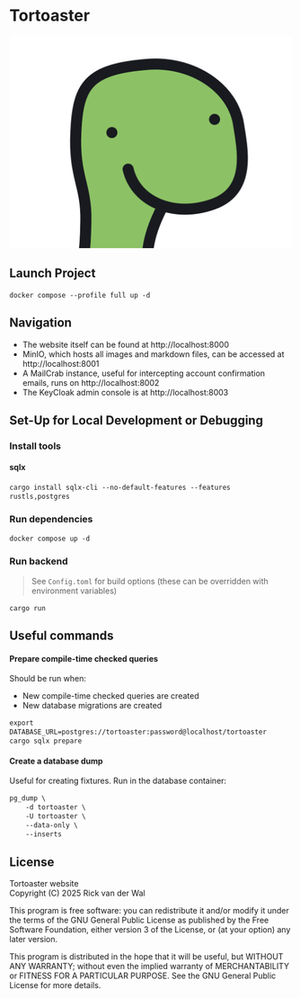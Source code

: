 # Tortoaster

![Logo](bucket_data/thumbnails/d410d185-f372-43e4-bc4b-888bada43d83)

## Launch Project

```shell
docker compose --profile full up -d
```

## Navigation

* The website itself can be found at http://localhost:8000
* MinIO, which hosts all images and markdown files, can be accessed at http://localhost:8001
* A MailCrab instance, useful for intercepting account confirmation emails, runs on http://localhost:8002
* The KeyCloak admin console is at http://localhost:8003

## Set-Up for Local Development or Debugging

### Install tools

#### sqlx

```shell
cargo install sqlx-cli --no-default-features --features rustls,postgres
```

### Run dependencies

```shell
docker compose up -d
```

### Run backend

> See `Config.toml` for build options (these can be overridden with environment variables)

```shell
cargo run
```

## Useful commands

#### Prepare compile-time checked queries

Should be run when:

* New compile-time checked queries are created
* New database migrations are created

```shell
export DATABASE_URL=postgres://tortoaster:password@localhost/tortoaster
cargo sqlx prepare
```

#### Create a database dump

Useful for creating fixtures. Run in the database container:

```shell
pg_dump \
	-d tortoaster \
	-U tortoaster \
	--data-only \
	--inserts
```

## License

Tortoaster website\
Copyright (C) 2025 Rick van der Wal

This program is free software: you can redistribute it and/or modify
it under the terms of the GNU General Public License as published by
the Free Software Foundation, either version 3 of the License, or
(at your option) any later version.

This program is distributed in the hope that it will be useful,
but WITHOUT ANY WARRANTY; without even the implied warranty of
MERCHANTABILITY or FITNESS FOR A PARTICULAR PURPOSE.  See the
GNU General Public License for more details.

